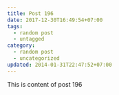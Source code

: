 ```yaml
---
title: Post 196
date: 2017-12-30T16:49:54+07:00
tags:
  - random post
  - untagged
category:
  - random post
  - uncategorized
updated: 2014-01-31T22:47:52+07:00
---
```

This is content of post 196